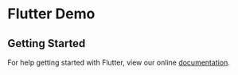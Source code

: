 # Flutter Demo

## Getting Started

For help getting started with Flutter, view our online
[documentation](https://flutter.io/).
